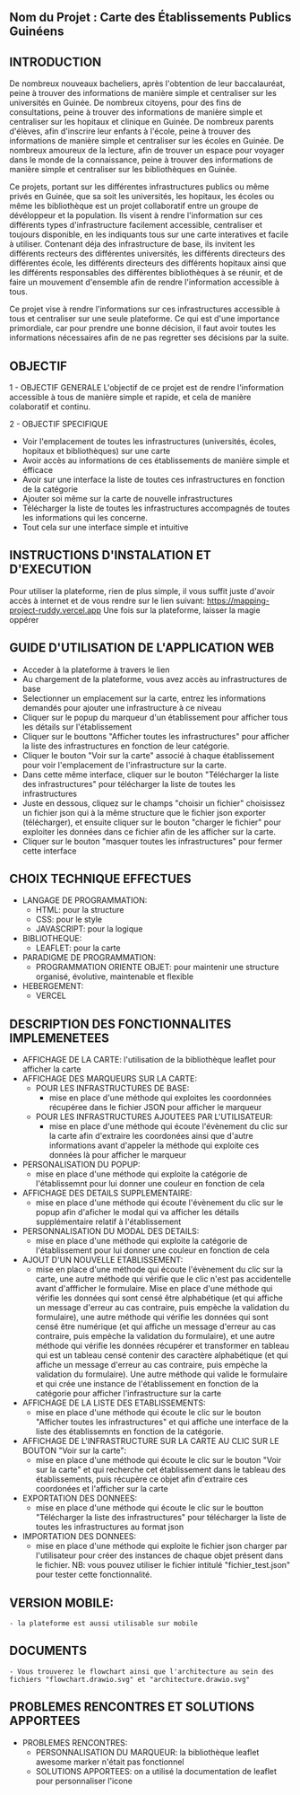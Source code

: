 ## Nom du Projet :  Carte des Établissements Publics Guinéens

## INTRODUCTION
De nombreux nouveaux bacheliers, après l'obtention de leur baccalauréat, peine à trouver des informations de manière simple et centraliser sur les universités en Guinée.
De nombreux citoyens, pour des fins de consultations, peine à trouver des informations de manière simple et centraliser sur les hopitaux et clinique en Guinée.
De nombreux parents d'élèves, afin d'inscrire leur enfants à l'école, peine à trouver des informations de manière simple et centraliser sur les écoles en Guinée.
De nombreux amoureux de la lecture, afin de trouver un espace pour voyager dans le monde de la connaissance, peine à trouver des informations de manière simple et centraliser sur les bibliothèques en Guinée.

Ce projets, portant sur les différentes infrastructures publics ou même privés en Guinée, que sa soit les universités, les hopitaux, les écoles ou même les bibliothèque est un projet collaboratif entre un groupe de dévéloppeur et la population. Ils visent à rendre l'information sur ces différents types d'infrastructure facilement accessible, centraliser et toujours disponible, en les indiquants tous sur une carte interatives et facile à utiliser. Contenant déja des infrastructure de base, ils invitent les différents recteurs des différentes universités, les différents directeurs des différentes école, les différents directeurs des différents hopitaux ainsi que les différents responsables des différentes bibliothèques à se réunir, et de faire un mouvement d'ensemble afin de rendre l'information accessible à tous.

Ce projet vise à rendre l'informations sur ces infrastructures accessible à tous et centraliser sur une seule plateforme. Ce qui est d'une importance primordiale, car pour prendre une bonne décision, il faut avoir toutes les informations nécessaires afin de ne pas regretter ses décisions par la suite.

## OBJECTIF
1 - OBJECTIF GENERALE
L'objectif de ce projet est de rendre l'information accessible à tous de manière simple et rapide, et cela de manière colaboratif et continu.

2 - OBJECTIF SPECIFIQUE
- Voir l'emplacement de toutes les infrastructures (universités, écoles, hopitaux et bibliothèques) sur une carte
- Avoir accès au informations de ces établissements de manière simple et éfficace
- Avoir sur une interface la liste de toutes ces infrastructures en fonction de la catégorie
- Ajouter soi même sur la carte de nouvelle infrastructures
- Télécharger la liste de toutes les infrastructures accompagnés de toutes les informations qui les concerne.
- Tout cela sur une interface simple et intuitive

## INSTRUCTIONS D'INSTALATION ET D'EXECUTION
Pour utiliser la plateforme, rien de plus simple, il vous suffit juste d'avoir accès à internet et de vous rendre sur le lien suivant: https://mapping-project-ruddy.vercel.app
Une fois sur la plateforme, laisser la magie oppérer

## GUIDE D'UTILISATION DE L'APPLICATION WEB
- Acceder à la plateforme à travers le lien
- Au chargement de la plateforme, vous avez accès au infrastructures de base
- Selectionner un emplacement sur la carte, entrez les informations demandés pour ajouter une infrastructure à ce niveau
- Cliquer sur le popup du marqueur d'un établissement pour afficher tous les détails sur l'établissement
- Cliquer sur le bouttons "Afficher toutes les infrastructures" pour afficher la liste des infrastructures en fonction de leur catégorie.
- Cliquer le bouton "Voir sur la carte" associé à chaque établissement pour voir l'emplacement de l'infrastructure sur la carte.
- Dans cette même interface, cliquer sur le bouton "Télécharger la liste des infrastructures" pour télécharger la liste de toutes les infrastructures
- Juste en dessous, cliquez sur le champs "choisir un fichier" choisissez un fichier json qui à la même structure que le fichier json exporter (télécharger), et ensuite cliquer sur le bouton "charger le fichier" pour exploiter les données dans ce fichier afin de les afficher sur la carte.
- Cliquer sur le bouton "masquer toutes les infrastructures" pour fermer cette interface


## CHOIX TECHNIQUE EFFECTUES
- LANGAGE DE PROGRAMMATION:
    - HTML: pour la structure
    - CSS: pour le style
    - JAVASCRIPT: pour la logique
- BIBLIOTHEQUE:
    - LEAFLET: pour la carte
- PARADIGME DE PROGRAMMATION:
    - PROGRAMMATION ORIENTE OBJET: pour maintenir une structure organisé, évolutive, maintenable et flexible
- HEBERGEMENT:
    - VERCEL

## DESCRIPTION DES FONCTIONNALITES IMPLEMENETEES
- AFFICHAGE DE LA CARTE: l'utilisation de la bibliothèque leaflet pour afficher la carte
- AFFICHAGE DES MARQUEURS SUR LA CARTE: 
    - POUR LES INFRASTRUCTURES DE BASE: 
        - mise en place d'une méthode qui exploites les coordonnées récupéree dans le fichier JSON pour afficher le marqueur
    - POUR LES INFRASTRUCTURES AJOUTEES PAR L'UTILISATEUR:
        - mise en place d'une méthode qui écoute l'évènement du clic sur la carte afin d'extraire les coordonées ainsi que d'autre informations avant d'appeler la méthode qui exploite ces données là pour afficher le marqueur
- PERSONALISATION DU POPUP: 
    - mise en place d'une méthode qui exploite la catégorie de l'établissemnt pour lui donner une couleur en fonction de cela
- AFFICHAGE DES DETAILS SUPPLEMENTAIRE:
    - mise en place d'une méthode qui écoute l'évènement du clic sur le popup afin d'aficher le modal qui va afficher les détails supplémentaire relatif à l'établissement
- PERSONNALISATION DU MODAL DES DETAILS:
    - mise en place d'une méthode qui exploite la catégorie de l'établissement pour lui donner une couleur en fonction de cela
- AJOUT D'UN NOUVELLE ETABLISSEMENT:
    - mise en place d'une méthode qui écoute l'évènement du clic sur la carte, une autre méthode qui vérifie que le clic n'est pas accidentelle avant d'affficher le formulaire. Mise en place d'une méthode qui vérifie les données qui sont censé être alphabétique (et qui affiche un message d'erreur au cas contraire, puis empèche la validation du formulaire), une autre méthode qui vérifie les données qui sont censé être numérique (et qui affiche un message d'erreur au cas contraire, puis empèche la validation du formulaire), et une autre méthode qui vérifie les données récupérer et transformer en tableau qui est un tableau censé contenir des caractère alphabétique (et qui affiche un message d'erreur au cas contraire, puis empèche la validation du formulaire). Une autre méthode qui valide le formulaire et qui crée une instance de l'établissement en fonction de la catégorie pour afficher l'infrastructure sur la carte
- AFFICHAGE DE LA LISTE DES ETABLISSEMENTS:
    - mise en place d'une méthode qui écoute le clic sur le bouton "Afficher toutes les infrastructures" et qui affiche une interface de la liste des établissemnts en fonction de la catégorie.
- AFFICHAGE DE L'INFRASTRUCTURE SUR LA CARTE AU CLIC SUR LE BOUTON "Voir sur la carte":
    - mise en place d'une méthode qui écoute le clic sur le bouton "Voir sur la carte" et qui recherche cet établissement dans le tableau des établissements, puis récupère ce objet afin d'extraire ces coordonées et l'afficher sur la carte
- EXPORTATION DES DONNEES:
    - mise en place d'une méthode qui écoute le clic sur le boutton "Télécharger la liste des infrastructures" pour télécharger la liste de toutes les infrastructures au format json
- IMPORTATION DES DONNEES:
    - mise en place d'une méthode qui exploite le fichier json charger par l'utilisateur pour créer des instances de chaque objet présent dans le fichier.
    NB: vous pouvez utiliser le fichier intitulé "fichier_test.json" pour tester cette fonctionnalité. 

## VERSION MOBILE:
    - la plateforme est aussi utilisable sur mobile
    
## DOCUMENTS
    - Vous trouverez le flowchart ainsi que l'architecture au sein des fichiers "flowchart.drawio.svg" et "architecture.drawio.svg"

## PROBLEMES RENCONTRES ET SOLUTIONS APPORTEES
- PROBLEMES RENCONTRES: 
    - PERSONNALISATION DU MARQUEUR:
        la bibliothèque leaflet awesome marker n'était pas fonctionnel
    - SOLUTIONS APPORTEES:
        on a utilisé la documentation de leaflet pour personnaliser l'icone











